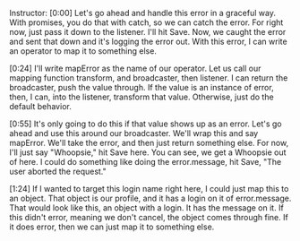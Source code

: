 Instructor: [0:00] Let's go ahead and handle this error in a graceful way. With promises, you do that with catch, so we can catch the error. For right now, just pass it down to the listener. I'll hit Save. Now, we caught the error and sent that down and it's logging the error out. With this error, I can write an operator to map it to something else.

[0:24] I'll write mapError as the name of our operator. Let us call our mapping function transform, and broadcaster, then listener. I can return the broadcaster, push the value through. If the value is an instance of error, then, I can, into the listener, transform that value. Otherwise, just do the default behavior.

[0:55] It's only going to do this if that value shows up as an error. Let's go ahead and use this around our broadcaster. We'll wrap this and say mapError. We'll take the error, and then just return something else. For now, I'll just say "Whoopsie," hit Save here. You can see, we get a Whoopsie out of here. I could do something like doing the error.message, hit Save, "The user aborted the request."

[1:24] If I wanted to target this login name right here, I could just map this to an object. That object is our profile, and it has a login on it of error.message. That would look like this, an object with a login. It has the message on it. If this didn't error, meaning we don't cancel, the object comes through fine. If it does error, then we can just map it to something else.
